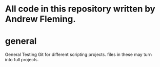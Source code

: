 # All code in this repository written by Andrew Fleming.
# general
General Testing Git for different scripting projects.  files in these may turn into full projects.

